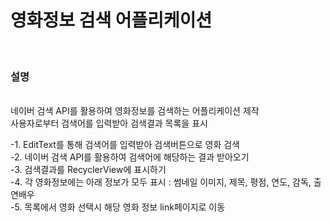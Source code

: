 <h1>영화정보 검색 어플리케이션</h1></br>
<h3>설명</h3></br>
네이버 검색 API를 활용하여 영화정보를 검색하는 어플리케이션 제작</br>
사용자로부터 검색어를 입력받아 검색결과 목록을 표시</br>

-1. EditText를 통해 검색어를 입력받아 검색버튼으로 영화 검색</br>
-2. 네이버 검색 API를 활용하여 검색어에 해당하는 결과 받아오기</br>
-3. 검색결과를 RecyclerView에 표시하기</br>
-4. 각 영화정보에는 아래 정보가 모두 표시 : 썸네일 이미지, 제목, 평점, 연도, 감독, 출연배우</br>
-5. 목록에서 영화 선택시 해당 영화 정보 link페이지로 이동</br>
